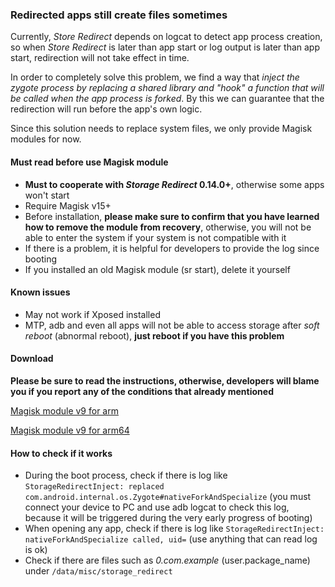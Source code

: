 ### Redirected apps still create files sometimes

Currently, _Store Redirect_ depends on logcat to detect app process creation, so when _Store Redirect_ is later than app start or log output is later than app start, redirection will not take effect in time.

In order to completely solve this problem, we find a way that _inject the zygote process by replacing a shared library and "hook" a function that will be called when the app process is forked_. By this we can guarantee that the redirection will run before the app's own logic.

Since this solution needs to replace system files, we only provide Magisk modules for now.

#### Must read before use Magisk module

* **Must to cooperate with _Storage Redirect_ 0.14.0+**, otherwise some apps won't start
* Require Magisk v15+
* Before installation, **please make sure to confirm that you have learned how to remove the module from recovery**, otherwise, you will not be able to enter the system if your system is not compatible with it
* If there is a problem, it is helpful for developers to provide the log since booting
* If you installed an old Magisk module (sr start), delete it yourself

#### Known issues

* May not work if Xposed installed
* MTP, adb and even all apps will not be able to access storage after _soft reboot_ (abnormal reboot), **just reboot if you have this problem**


#### Download

**Please be sure to read the instructions, otherwise, developers will blame you if you report any of the conditions that already mentioned**

[Magisk module v9 for arm](https://github.com/RikkaApps/StorageRedirect-assets/releases/download/assets/magisk-sr-native-inject-arm-v9.zip)

[Magisk module v9 for arm64](https://github.com/RikkaApps/StorageRedirect-assets/releases/download/assets/magisk-sr-native-inject-arm64-v9.zip)

#### How to check if it works

* During the boot process, check if there is log like `StorageRedirectInject: replaced com.android.internal.os.Zygote#nativeForkAndSpecialize` (you must connect your device to PC and use adb logcat to check this log, because it will be triggered during the very early progress of booting)
* When opening any app, check if there is log like  `StorageRedirectInject: nativeForkAndSpecialize called, uid=` (use anything that can read log is ok)
* Check if there are files such as _0.com.example_ (user.package_name) under `/data/misc/storage_redirect`